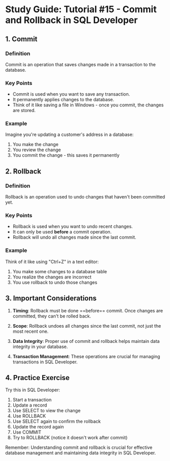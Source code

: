 # Study Guide: Tutorial #15 - Commit and Rollback in SQL Developer

## 1. Commit

### Definition
Commit is an operation that saves changes made in a transaction to the database. 

### Key Points
- Commit is used when you want to save any transaction. 
- It permanently applies changes to the database.
- Think of it like saving a file in Windows - once you commit, the changes are stored. 

### Example
Imagine you're updating a customer's address in a database:
1. You make the change
2. You review the change
3. You commit the change - this saves it permanently

## 2. Rollback

### Definition
Rollback is an operation used to undo changes that haven't been committed yet. 

### Key Points
- Rollback is used when you want to undo recent changes.
- It can only be used **before** a commit operation. 
- Rollback will undo all changes made since the last commit. 

### Example
Think of it like using "Ctrl+Z" in a text editor:
1. You make some changes to a database table
2. You realize the changes are incorrect
3. You use rollback to undo those changes 

## 3. Important Considerations

1. **Timing**: Rollback must be done ==before== commit. Once changes are committed, they can't be rolled back.

2. **Scope**: Rollback undoes all changes since the last commit, not just the most recent one.

3. **Data Integrity**: Proper use of commit and rollback helps maintain data integrity in your database.

4. **Transaction Management**: These operations are crucial for managing transactions in SQL Developer.

## 4. Practice Exercise

Try this in SQL Developer:
1. Start a transaction
2. Update a record
3. Use SELECT to view the change
4. Use ROLLBACK
5. Use SELECT again to confirm the rollback
6. Update the record again
7. Use COMMIT
8. Try to ROLLBACK (notice it doesn't work after commit)

Remember: Understanding commit and rollback is crucial for effective database management and maintaining data integrity in SQL Developer.
